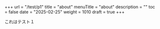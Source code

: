 +++
url = "/test/p1"
title = "about"
menuTitle = "about"
description = ""
toc = false
date = "2025-02-25"
weight = 1010
draft = true
+++

これはテスト１
